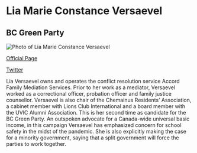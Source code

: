 # Lia Marie Constance Versaevel

## BC Green Party

![Photo of Lia Marie Constance Versaevel](images/image29.png)

[Official Page](https://www.bcgreens.ca/lia_versaevel)

[Twitter](https://twitter.com/IslandSalishSea?ref_src=twsrc%5Egoogle%7Ctwcamp%5Eserp%7Ctwgr%5Eauthor)

Lia Versaevel owns and operates the conflict resolution service Accord Family Mediation Services. Prior to her work as a mediator, Versaevel worked as a correctional officer, probation officer and family justice counsellor. Versaevel is also chair of the Chemainus Residents’ Association, a cabinet member with Lions Club International and a board member with the UVIC Alumni Association. This is her second time as candidate for the BC Green Party. An outspoken advocate for a Canada-wide universal basic income, in this campaign Versaevel has emphasized concern for school safety in the midst of the pandemic. She is also explicitly making the case for a minority government, saying that a split government will force the parties to work together.

